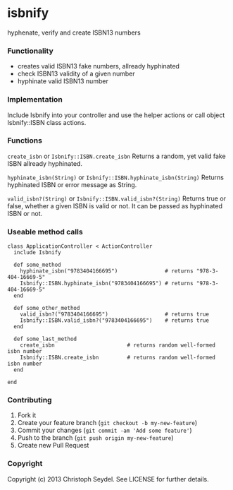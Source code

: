 isbnify
=======

hyphenate, verify and create ISBN13 numbers

### Functionality
* creates valid ISBN13 fake numbers, allready hyphinated
* check ISBN13 validity of a given number
* hyphinate valid ISBN13 number


### Implementation
Include Isbnify into your controller and use the helper actions or call object Isbnify::ISBN class actions.


### Functions

``create_isbn`` or ``Isbnify::ISBN.create_isbn``
Returns a random, yet valid fake ISBN allready hyphinated.

``hyphinate_isbn(String)`` or ``Isbnify::ISBN.hyphinate_isbn(String)``
Returns hyphinated ISBN or error message as String.

``valid_isbn?(String)`` or ``Isbnify::ISBN.valid_isbn?(String)``
Returns true or false, whether a given ISBN is valid or not. It can be passed as hyphinated ISBN or not.


### Useable method calls

```
class ApplicationController < ActionController
  include Isbnify

  def some_method
    hyphinate_isbn("9783404166695")               # returns "978-3-404-16669-5"
    Isbnify::ISBN.hyphinate_isbn("9783404166695") # returns "978-3-404-16669-5"
  end

  def some_other_method
    valid_isbn?("9783404166695")                  # returns true
    Isbnify::ISBN.valid_isbn?("9783404166695")    # returns true
  end

  def some_last_method
    create_isbn                       # returns random well-formed isbn number
    Isbnify::ISBN.create_isbn         # returns random well-formed isbn number
  end

end
```

### Contributing

1. Fork it
2. Create your feature branch (`git checkout -b my-new-feature`)
3. Commit your changes (`git commit -am 'Add some feature'`)
4. Push to the branch (`git push origin my-new-feature`)
5. Create new Pull Request

### Copyright

Copyright (c) 2013 Christoph Seydel. See LICENSE for further details.